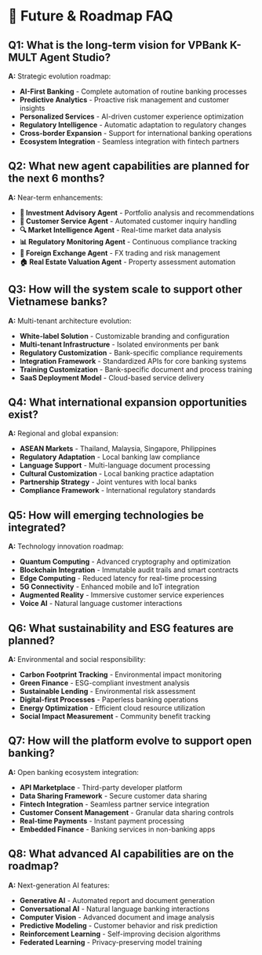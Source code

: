 # 🔮 Future & Roadmap FAQ

## **Q1: What is the long-term vision for VPBank K-MULT Agent Studio?**
**A:** Strategic evolution roadmap:
- **AI-First Banking** - Complete automation of routine banking processes
- **Predictive Analytics** - Proactive risk management and customer insights
- **Personalized Services** - AI-driven customer experience optimization
- **Regulatory Intelligence** - Automatic adaptation to regulatory changes
- **Cross-border Expansion** - Support for international banking operations
- **Ecosystem Integration** - Seamless integration with fintech partners

## **Q2: What new agent capabilities are planned for the next 6 months?**
**A:** Near-term enhancements:
- **🤖 Investment Advisory Agent** - Portfolio analysis and recommendations
- **📱 Customer Service Agent** - Automated customer inquiry handling
- **🔍 Market Intelligence Agent** - Real-time market data analysis
- **📊 Regulatory Monitoring Agent** - Continuous compliance tracking
- **💱 Foreign Exchange Agent** - FX trading and risk management
- **🏠 Real Estate Valuation Agent** - Property assessment automation

## **Q3: How will the system scale to support other Vietnamese banks?**
**A:** Multi-tenant architecture evolution:
- **White-label Solution** - Customizable branding and configuration
- **Multi-tenant Infrastructure** - Isolated environments per bank
- **Regulatory Customization** - Bank-specific compliance requirements
- **Integration Framework** - Standardized APIs for core banking systems
- **Training Customization** - Bank-specific document and process training
- **SaaS Deployment Model** - Cloud-based service delivery

## **Q4: What international expansion opportunities exist?**
**A:** Regional and global expansion:
- **ASEAN Markets** - Thailand, Malaysia, Singapore, Philippines
- **Regulatory Adaptation** - Local banking law compliance
- **Language Support** - Multi-language document processing
- **Cultural Customization** - Local banking practice adaptation
- **Partnership Strategy** - Joint ventures with local banks
- **Compliance Framework** - International regulatory standards

## **Q5: How will emerging technologies be integrated?**
**A:** Technology innovation roadmap:
- **Quantum Computing** - Advanced cryptography and optimization
- **Blockchain Integration** - Immutable audit trails and smart contracts
- **Edge Computing** - Reduced latency for real-time processing
- **5G Connectivity** - Enhanced mobile and IoT integration
- **Augmented Reality** - Immersive customer service experiences
- **Voice AI** - Natural language customer interactions

## **Q6: What sustainability and ESG features are planned?**
**A:** Environmental and social responsibility:
- **Carbon Footprint Tracking** - Environmental impact monitoring
- **Green Finance** - ESG-compliant investment analysis
- **Sustainable Lending** - Environmental risk assessment
- **Digital-first Processes** - Paperless banking operations
- **Energy Optimization** - Efficient cloud resource utilization
- **Social Impact Measurement** - Community benefit tracking

## **Q7: How will the platform evolve to support open banking?**
**A:** Open banking ecosystem integration:
- **API Marketplace** - Third-party developer platform
- **Data Sharing Framework** - Secure customer data sharing
- **Fintech Integration** - Seamless partner service integration
- **Customer Consent Management** - Granular data sharing controls
- **Real-time Payments** - Instant payment processing
- **Embedded Finance** - Banking services in non-banking apps

## **Q8: What advanced AI capabilities are on the roadmap?**
**A:** Next-generation AI features:
- **Generative AI** - Automated report and document generation
- **Conversational AI** - Natural language banking interactions
- **Computer Vision** - Advanced document and image analysis
- **Predictive Modeling** - Customer behavior and risk prediction
- **Reinforcement Learning** - Self-improving decision algorithms
- **Federated Learning** - Privacy-preserving model training
